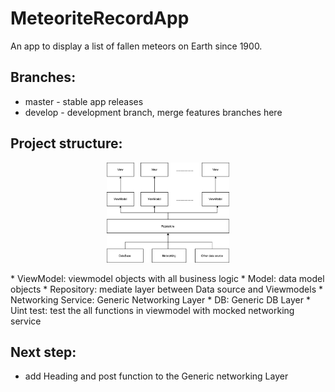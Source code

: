 # MeteoriteRecordApp
An app to display a list of fallen meteors on Earth since 1900.

## Branches:

* master - stable app releases
* develop - development branch, merge features branches here

## Project structure:
<p align="center">
  <img height="160" src="MVVM%20structure.png" />
</p>
* ViewModel: viewmodel objects with all business logic
* Model: data model objects
* Repository: mediate layer between Data source and Viewmodels
* Networking Service: Generic Networking Layer
* DB: Generic DB Layer
* Uint test: test the all functions in viewmodel with mocked networking service

## Next step:

*  add Heading and post function to the Generic networking Layer
